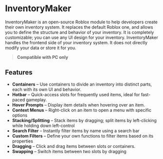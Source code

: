 # InventoryMaker
InventoryMaker is an open-source Roblox module to help developers create their own inventory system. It replaces the default Roblox one, and allows you to define the structure and behavior of your inventory. It is completely customizable; you can use any UI design for your inventory. InventoryMaker handles the frontend side of your inventory system. It does not directly modify your data or store it for you.

>**Compatible with PC only**
## Features
- **Containers** – Use containers to divide an inventory into distinct parts, each with its own UI and behavior.
- **Hotbar** – Quick-access slots for frequently used items, ideal for fast-paced gameplay.
- **Hover Prompts** – Display item details when hovering over an item.
- **Context Menus** – Right-click on an item to open a menu with specific options
- **Stacking/Splitting** – Stack items by dragging; split items by left-clicking while holding down left-control
- **Search Filter** – Instantly filter items by name using a search bar
- **Custom Filters** – Define your own functions to filter items based on its properties
- **Dragging** – Click and drag items between slots or containers.
- **Swapping** – Switch items between two slots by dragging
